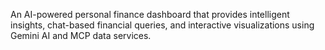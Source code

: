 An AI-powered personal finance dashboard that provides intelligent insights, chat-based financial queries, and interactive visualizations using Gemini AI and MCP data services.

